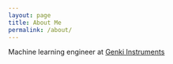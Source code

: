 ```yaml
---
layout: page
title: About Me
permalink: /about/
---
```


Machine learning engineer at [Genki Instruments](https://genkiinstruments.com/)
